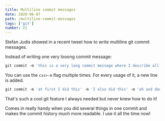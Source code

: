 ```yaml
---
title: Multiline commit messages
date: 2020-06-07
path: /multiline-commit-messages
tags: ['git']
number: 21
---
```


Stefan Judis showed in a recent tweet how to write multiline git commit
messages.

Instead of writing one very looong commit message:

```js
git commit -m 'this is a very long commit message where I describe all the work I did and guess what it is a lot and this should be just a short description'
```

You can use the `css>-m` flag multiple times. For every usage of it, a new line
is added.

```js
git commit -m 'at first I did this' -m 'I also did this' -m 'oh and dont forget that'
```

That's such a cool git feature I always needed but never knew how to do it!

Comes in really handy when you did several things in one commit and makes the
commit history much more readable. I use it all the time now!
